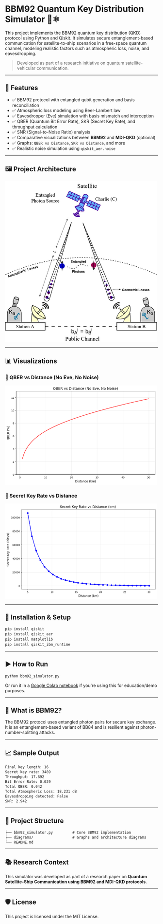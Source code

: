 # BBM92 Quantum Key Distribution Simulator 🔐⚛️

This project implements the BBM92 quantum key distribution (QKD) protocol using Python and Qiskit. It simulates secure entanglement-based communication for satellite-to-ship scenarios in a free-space quantum channel, modeling realistic factors such as atmospheric loss, noise, and eavesdropping.

> Developed as part of a research initiative on quantum satellite-vehicular communication.

---

## 📌 Features

- ✅ BBM92 protocol with entangled qubit generation and basis reconciliation
- ✅ Atmospheric loss modeling using Beer-Lambert law
- ✅ Eavesdropper (Eve) simulation with basis mismatch and interception
- ✅ QBER (Quantum Bit Error Rate), SKR (Secret Key Rate), and throughput calculation
- ✅ SNR (Signal-to-Noise Ratio) analysis
- ✅ Comparative visualizations between **BBM92** and **MDI-QKD** (optional)
- ✅ Graphs: `QBER vs Distance`, `SKR vs Distance`, and more
- ✅ Realistic noise simulation using `qiskit_aer.noise`

---

## 🖼️ Project Architecture

<img src="diagrams/schematic_diagram.jpg" alt="System Architecture" width="500">

---

## 📊 Visualizations

### 🔷 QBER vs Distance (No Eve, No Noise)

<img src="https://github.com/fjiolla/bbm92-qkd-simulator/blob/main/diagrams/Graph1.png" alt="QBER vs Distance" width="500">

### 🔷 Secret Key Rate vs Distance

<img src="https://github.com/fjiolla/bbm92-qkd-simulator/blob/main/diagrams/graph2.png" alt="SKR vs Distance" width="500">

---

## 🧪 Installation & Setup

```bash
pip install qiskit
pip install qiskit_aer
pip install matplotlib
pip install qiskit_ibm_runtime
```

---

## ▶️ How to Run

```bash
python bbm92_simulator.py
```

Or run it in a [Google Colab notebook](https://chatgpt.com/c/684a9674-3b94-800b-abd0-39303f567fb5#) if you're using this for education/demo purposes.

---

## 🧠 What is BBM92?

The BBM92 protocol uses entangled photon pairs for secure key exchange. It is an entanglement-based variant of BB84 and is resilient against photon-number-splitting attacks.

---

## 📈 Sample Output

```
Final key length: 16
Secret key rate: 3489
Throughput: 17.892
Bit Error Rate: 0.029
Total QBER: 0.042
Total Atmospheric Loss: 18.231 dB
Eavesdropping detected: False
SNR: 2.942
```

---

## 📁 Project Structure

```
├── bbm92_simulator.py         # Core BBM92 implementation
├── diagrams/                  # Graphs and architecture diagrams
└── README.md
```

---

## 📚 Research Context

This simulator was developed as part of a research paper on **Quantum Satellite-Ship Communication using BBM92 and MDI-QKD protocols**.

---

## 🛡️ License

This project is licensed under the MIT License.
